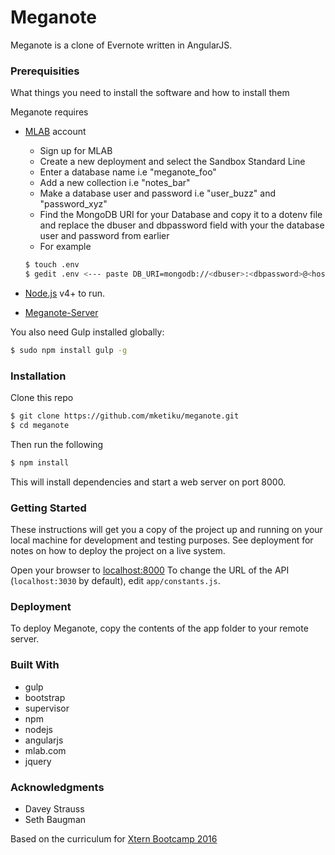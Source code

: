 # Meganote
Meganote is a clone of Evernote written in AngularJS.

### Prerequisities
What things you need to install the software and how to install them

Meganote requires
* [MLAB](https://mlab.com/) account
    * Sign up for MLAB 
    * Create a new deployment and select the Sandbox Standard Line
    * Enter a database name i.e "meganote_foo"
    * Add a new collection i.e "notes_bar"
    * Make a database user and password i.e "user_buzz" and "password_xyz"
    * Find the MongoDB URI for your Database and copy it to a dotenv file and replace the dbuser and dbpassword field with your the database user and password from earlier
    * For example 
    ```sh
    $ touch .env 
    $ gedit .env <--- paste DB_URI=mongodb://<dbuser>:<dbpassword>@<host>:<port>/<db> --->
    ```

* [Node.js](https://nodejs.org/) v4+ to run.
* [Meganote-Server](https://github.com/mketiku/meganote_server)

You also need Gulp installed globally:
```sh
$ sudo npm install gulp -g
```

### Installation
Clone this repo
```sh
$ git clone https://github.com/mketiku/meganote.git 
$ cd meganote 
```
Then run the following
```sh
$ npm install 
```
This will install dependencies and start a web server on port 8000.


### Getting Started
These instructions will get you a copy of the project up and running on your local machine for development and testing purposes.
See deployment for notes on how to deploy the project on a live system.

Open your browser to [localhost:8000](localhost:8000)
To change the URL of the API (`localhost:3030` by default), edit `app/constants.js`.

### Deployment
To deploy Meganote, copy the contents of the app folder to your remote server.

### Built With
* gulp
* bootstrap
* supervisor
* npm
* nodejs
* angularjs
* mlab.com
* jquery

### Acknowledgments
* Davey Strauss 
* Seth Baugman 

Based on the curriculum for [Xtern Bootcamp 2016](bootcamp16.getfretless.com/)
